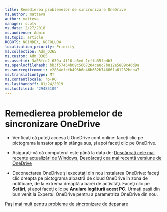 ```yaml
---
title: Remedierea problemelor de sincronizare OneDrive
ms.author: matteva
author: matteva
manager: scotv
ms.date: 2/27/2018
ms.audience: Admin
ms.topic: article
ROBOTS: NOINDEX, NOFOLLOW
localization_priority: Priority
ms.collection: Adm_O365
ms.custom: Adm_O365
ms.assetid: 3a05fcd2-639a-4f16-a6ed-1cffa35fbdb3
ms.openlocfilehash: bb3f57454b09c5667204ce8c7b812e5889c46d9a
ms.sourcegitcommit: e2864efcfb493b6e46b662b746661a61232bdba7
ms.translationtype: MT
ms.contentlocale: ro-RO
ms.lasthandoff: 01/24/2019
ms.locfileid: "29485109"
---
```

# <a name="fix-onedrive-sync-problems"></a>Remedierea problemelor de sincronizare OneDrive

- Verificaţi că puteţi accesa ţi OneDrive cont online: faceţi clic pe pictograma lansator app în stânga sus, şi apoi faceţi clic pe OneDrive.
    
- Asiguraţi-vă că computerul este până la data de: [Descărcaţi cele mai recente actualizări de Windows](http://go.microsoft.com/fwlink/p/?LinkId=825773), [Descărcaţi cea mai recentă versiune de OneDrive](https://go.microsoft.com/fwlink/p/?linkid=844652)
    
- Deconectarea OneDrive și executați din nou instalarea OneDrive: faceţi clic dreapta pe pictograma albastră de cloud OneDrive în zona de notificare, de la extrema dreaptă a barei de activităţi. Faceţi clic pe **Setări**, şi apoi faceţi clic pe **Anulare legătură acest PC**. Urmaţi paşii din bun venit la Expertul OneDrive pentru a parametriza OneDrive din nou.
    
[Paşi mai mult pentru probleme de sincronizare de depanare](https://go.microsoft.com/fwlink/?linkid=866431)
  

